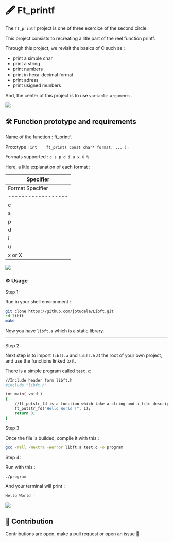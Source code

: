 # 🖋️ Ft_printf

The `ft_printf` project is one of three exercice of the second circle.

This project consists to recreating a litle part of the reel function printf.

Through this project, we revisit the basics of C such as :
- print a simple char
- print a string
- print numbers
- print in hexa-decimal format
- print adress
- print usigned munbers

And, the center of this project is to use `variable arguments`.

![](https://raw.githubusercontent.com/andreasbm/readme/master/assets/lines/rainbow.png)

## 🛠️ Function prototype and requirements

Name of the function : ft_printf.

Prototype : `int    ft_print( const char* format, ... );`

Formats supported : `c s p d i u x X %`

Here, a litle explanation of each format :

|           Specifier            |
|--------------------------------|
| Format Specifier | Description |
|------------------|-------------|
| c                | write a single character |
| s                | write a string |
| p                | writes an implementation-defined character sequence defining a pointer address |
| d                | write a decimal number in base 10 |
| i                | write an integer number in base 10 |
| u                | write an unsigned number |
| x or X           | writes an unsigned integer to hexadecimal representation |


![](https://raw.githubusercontent.com/andreasbm/readme/master/assets/lines/rainbow.png)

### ⚙️ Usage

Step 1:

Run in your shell environment :
```bash
git clone https://github.com/jotudela/Libft.git
cd libft
make
```
Now you have `libft.a` which is a static library.

---

Step 2:

Next step is to import `libft.a` and `libft.h` at the root of your own project, and use
the functions linked to it.

There is a simple program called `test.c`:

```bash
//Include header form libft.h
#include "libft.h"

int main( void )
{
    //ft_putstr_fd is a function which take a string and a file descriptor as arguments.
    ft_putstr_fd("Hello World !", 1);
    return 0;
}
```

Step 3:

Once the file is builded, compile it with this :
```bash
gcc -Wall -Wextra -Werror libft.a test.c -o program
```

Step 4:

Run with this :
```bash
./program
```

And your terminal will print :
```bash
Hello World !
```

![](https://raw.githubusercontent.com/andreasbm/readme/master/assets/lines/rainbow.png)

## 🤝 Contribution
Contributions are open, make a pull request or open an issue 🚀
